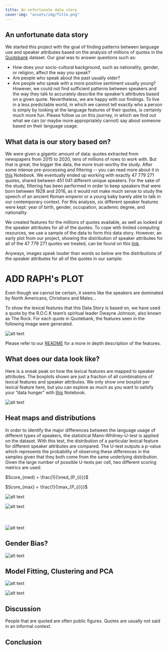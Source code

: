 ```yaml
---
title: An unfortunate data story
cover-img: "assets/img/Title.png"
---
```


## An unfortunate data story
We started this project with the goal of finding patterns between language use and speaker attributes based on the analysis of millions of quotes in the [Quotebank](https://dlab.epfl.ch/people/west/pub/Vaucher-Spitz-Catasta-West_WSDM-21.pdf) dataset. Our goal was to answer questions such as:
* How does your socio-cultural background, such as nationality, gender, or religion, affect the way you speak?
* Are people who speak about the past usually older?
* Are people who speak with a more positive sentiment usually young?
However, we could not find sufficient patterns between speakers and the way they talk to accurately describe the speaker’s attributes based on a given quote. Nevertheless, we are happy with our findings. To live in a less predictable world, in which we cannot tell exactly who a person is simply by looking at the language features of their quotes, is certainly much more fun. Please follow us on this journey, in which we find out what we can (or maybe more appropriately cannot) say about someone based on their language usage.

## What data is our story based on?
We were given a gigantic amount of data: quotes extracted from newspapers from 2015 to 2020, tens of millions of rows to work with. But that is great, the bigger the data, the more trust-worthy the study. After some intense pre-processing and filtering -- you can read more about it in [this](https://github.com/epfl-ada/ada-2021-project-r-o-c-k/blob/main/Milestone%202/preprocessing_notebook.ipynb) Notebook. We eventually ended up working with exactly 47 779 271 quotes, shared between 451 041 different unique speakers. For the sake of the study, filtering has been performed in order to keep speakers that were born between 1928 and 2016, as it would not make much sense to study the speech of an ancient Roman emperor or a young baby barely able to talk in our contemporary context. For this analysis, six different speaker features were kept: year of birth, gender, occupation, academic degree, and nationality. 

We created features for the millions of quotes available, as well as looked at the speaker attributes for all of the quotes. To cope with limited computing resources, we use a sample of the data to form this data story. However, an early plot from our project, showing the distribution of speaker attributes for all of the 47 779 271 quotes we treated, can be found on this [link](https://github.com/ohallstrom/data-story/blob/master/assets/img/AllQuotesDistribFinal.png).

Anyways, images speak louder than words so below are the distributions of the speaker attributes for all of the quotes in our sample: 

# ADD RAPH's PLOT

Even though we cannot be certain, it seems like the speakers are dominated by North Americans, Christians and Males...

To show the lexical features that this Data Story is based on, we have used a quote by the R.O.C.K team’s spiritual leader Dwayne Johnson, also known as The Rock. For each quote in Quotebank, the features seen in the following image were generated. 

![alt text](./assets/img/Features.png)

Please refer to our [README](https://github.com/epfl-ada/ada-2021-project-r-o-c-k/blob/main/README.md) for a more in depth description of the features.

## What does our data look like?
Here is a sneak peak on how the lexical features are mapped to speaker attributes. The boxplots shown are just a fraction of all combinations of lexical features and speaker attributes. We only show one boxplot per lexical feature here, but you can explore as much as you want to satisfy your “data hunger” with [this](https://github.com/epfl-ada/ada-2021-project-r-o-c-k/blob/main/feature_exploration.ipynb) Notebook.

![alt text](./assets/img/Plots-01.png)

## Heat maps and distributions

In order to identify the major differences between the language usage of different types of speakers, the statistical Mann-Whitney-U-test is applied on the dataset. With this test, the distribution of a particular lexical feature for different speaker attributes are compared. The U-test outputs a p-value which represents the probability of observing these differences in the samples given that they both come from the same underlying distribution. Given the large number of possible U-tests per cell, two different scoring metrics are used:

$Score_{med} = \frac{1}{\med_{P_{i}}}$

$Score_{max} = \frac{1}{\max_{P_{i}}}$

![alt text](./assets/img/Grid-01.png)

![alt text](./assets/img/Significant_dist_01.png)
<br/><br/>
<br/><br/>
![alt text](./assets/img/Quotes.png)
## Gender Bias?

![alt text](./assets/img/Gender_dist_new.png)



## Model Fitting, Clustering and PCA
![alt text](./assets/img/pca_gender.png)

![alt text](./assets/img/clustering.png)
## Discussion

People that are quoted are often public figures.
Quotes are usually not said in an informal context.


## Conclusion
